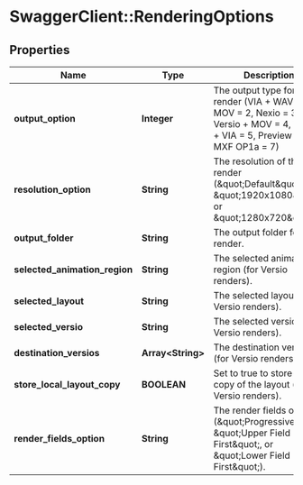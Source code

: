 # SwaggerClient::RenderingOptions

## Properties
Name | Type | Description | Notes
------------ | ------------- | ------------- | -------------
**output_option** | **Integer** | The output type for the render (VIA + WAV &#x3D; 1, MOV &#x3D; 2, Nexio &#x3D; 3, Versio + MOV &#x3D; 4, Versio + VIA &#x3D; 5, Preview &#x3D; 6, MXF OP1a &#x3D; 7) | [optional] 
**resolution_option** | **String** | The resolution of the render (\&quot;Default\&quot;, \&quot;1920x1080\&quot;, or \&quot;1280x720\&quot;). | [optional] 
**output_folder** | **String** | The output folder for the render. | [optional] 
**selected_animation_region** | **String** | The selected animation region (for Versio renders). | [optional] 
**selected_layout** | **String** | The selected layout (for Versio renders). | [optional] 
**selected_versio** | **String** | The selected versio (for Versio renders). | [optional] 
**destination_versios** | **Array&lt;String&gt;** | The destination versios (for Versio renders). | [optional] 
**store_local_layout_copy** | **BOOLEAN** | Set to true to store a local copy of the layout (for Versio renders). | [optional] 
**render_fields_option** | **String** | The render fields option (\&quot;Progressive\&quot;, \&quot;Upper Field First\&quot;, or \&quot;Lower Field First\&quot;). | [optional] 


